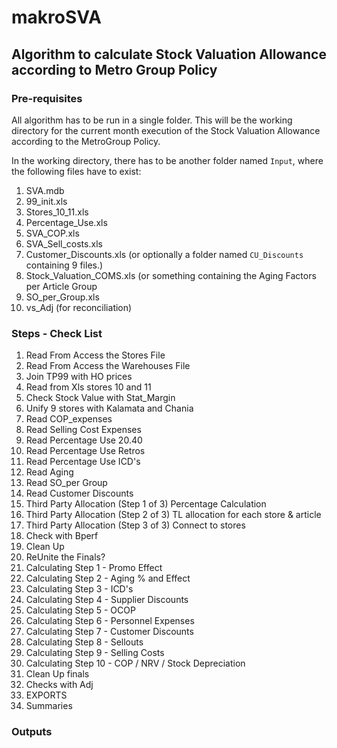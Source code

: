 makroSVA
========

## Algorithm to calculate Stock Valuation Allowance according to Metro Group Policy

### Pre-requisites

All algorithm has to be run in a single folder. This will be the working directory for the current month execution of the Stock Valuation Allowance according to the MetroGroup Policy.

In the working directory, there has to be another folder named `Input`, where the following files have to exist: 

1. SVA.mdb
2. 99_init.xls
3. Stores_10_11.xls
4. Percentage_Use.xls
5. SVA_COP.xls
6. SVA_Sell_costs.xls
7. Customer_Discounts.xls (or optionally a folder named `CU_Discounts` containing 9 files.)
8. Stock_Valuation_COMS.xls (or something containing the Aging Factors per Article Group
9. SO_per_Group.xls
10. vs_Adj (for reconciliation)


### Steps - Check List

1. Read From Access the Stores File
1. Read From Access the Warehouses File
1. Join TP99 with HO prices
1. Read from Xls stores 10 and 11
1. Check Stock Value with Stat_Margin
1. Unify 9 stores with Kalamata and Chania
1. Read COP_expenses
1. Read Selling Cost Expenses
1. Read Percentage Use 20.40
1. Read Percentage Use Retros 
1. Read Percentage Use ICD's
1. Read Aging
1. Read SO_per Group
1. Read Customer Discounts
1. Third Party Allocation (Step 1 of 3) Percentage Calculation
1. Third Party Allocation (Step 2 of 3) TL allocation for each store & article
1. Third Party Allocation (Step 3 of 3) Connect to stores
1. Check with Bperf
1. Clean Up
1. ReUnite the Finals?
1. Calculating Step 1 - Promo Effect
1. Calculating Step 2 - Aging % and Effect
1. Calculating Step 3 - ICD's
1. Calculating Step 4 - Supplier Discounts
1. Calculating Step 5 - OCOP
1. Calculating Step 6 - Personnel Expenses
1. Calculating Step 7 - Customer Discounts
1. Calculating Step 8 - Sellouts
1. Calculating Step 9 - Selling Costs
1. Calculating Step 10 - COP / NRV / Stock Depreciation
1. Clean Up finals
1. Checks with Adj
1. EXPORTS
1. Summaries


### Outputs
